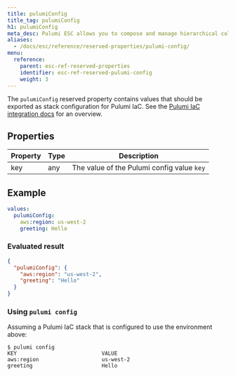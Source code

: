 ```yaml
---
title: pulumiConfig
title_tag: pulumiConfig
h1: pulumiConfig
meta_desc: Pulumi ESC allows you to compose and manage hierarchical collections of configuration and secrets and consume them in various ways.
aliases:
  - /docs/esc/reference/reserved-properties/pulumi-config/
menu:
  reference:
    parent: esc-ref-reserved-properties
    identifier: esc-ref-reserved-pulumi-config
    weight: 3
---
```


The `pulumiConfig` reserved property contains values that should be exported as stack configuration for Pulumi IaC. See the [Pulumi IaC integration docs](/docs/esc/integrations/infrastructure/pulumi-iac) for an overview.

## Properties

| Property | Type   | Description                                                       |
|----------|--------|-------------------------------------------------------------------|
| key      | any    | The value of the Pulumi config value `key`

## Example

```yaml
values:
  pulumiConfig:
    aws:region: us-west-2
    greeting: Hello
```

### Evaluated result

```json
{
  "pulumiConfig": {
    "aws:region": "us-west-2",
    "greeting": "Hello"
  }
}
```

### Using `pulumi config`

Assuming a Pulumi IaC stack that is configured to use the environment above:

```console
$ pulumi config
KEY                           VALUE
aws:region                    us-west-2
greeting                      Hello
```
